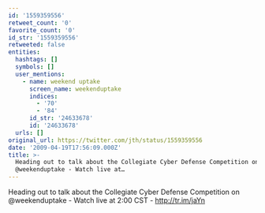 ```yaml
---
id: '1559359556'
retweet_count: '0'
favorite_count: '0'
id_str: '1559359556'
retweeted: false
entities:
  hashtags: []
  symbols: []
  user_mentions:
    - name: weekend uptake
      screen_name: weekenduptake
      indices:
        - '70'
        - '84'
      id_str: '24633678'
      id: '24633678'
  urls: []
original_url: https://twitter.com/jth/status/1559359556
date: '2009-04-19T17:56:09.000Z'
title: >-
  Heading out to talk about the Collegiate Cyber Defense Competition on
  @weekenduptake - Watch live at…
---
```


Heading out to talk about the Collegiate Cyber Defense Competition on @weekenduptake - Watch live at 2:00 CST - http://tr.im/jaYn